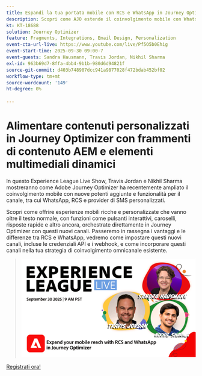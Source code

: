 ```yaml
---
title: Espandi la tua portata mobile con RCS e WhatsApp in Journey Optimizer
description: Scopri come AJO estende il coinvolgimento mobile con WhatsApp, RCS e SMS, esperienze ricche, interattive e personalizzate.
kt: KT-18688
solution: Journey Optimizer
feature: Fragments, Integrations, Email Design, Personalization
event-cta-url-live: https://www.youtube.com/live/Pf5O5b0Ehig
event-start-time: 2025-09-30 09:00-7
event-guests: Sandra Hausmann, Travis Jordan, Nikhil Sharma
exl-id: 963b69d7-8ffa-4bb4-9b1b-980d6d94821f
source-git-commit: d403b748907dcc941a9877028f472bdab452bf02
workflow-type: tm+mt
source-wordcount: '149'
ht-degree: 0%

---
```


# Alimentare contenuti personalizzati in Journey Optimizer con frammenti di contenuto AEM e elementi multimediali dinamici

In questo Experience League Live Show, Travis Jordan e Nikhil Sharma mostreranno come Adobe Journey Optimizer ha recentemente ampliato il coinvolgimento mobile con nuove potenti aggiunte e funzionalità per il canale, tra cui WhatsApp, RCS e provider di SMS personalizzati.

Scopri come offrire esperienze mobili ricche e personalizzate che vanno oltre il testo normale, con funzioni come pulsanti interattivi, caroselli, risposte rapide e altro ancora, orchestrate direttamente in Journey Optimizer con questi nuovi canali. Passeremo in rassegna i vantaggi e le differenze tra RCS e WhatsApp, vedremo come impostare questi nuovi canali, incluse le credenziali API e i webhook, e come incorporare questi canali nella tua strategia di coinvolgimento omnicanale esistente.

> ![Mostra banner](../assets/30Sept2025_WebBanner.png)

[Registrati ora!](https://engage.adobe.com/ExpLeagueLive-250930.html)
